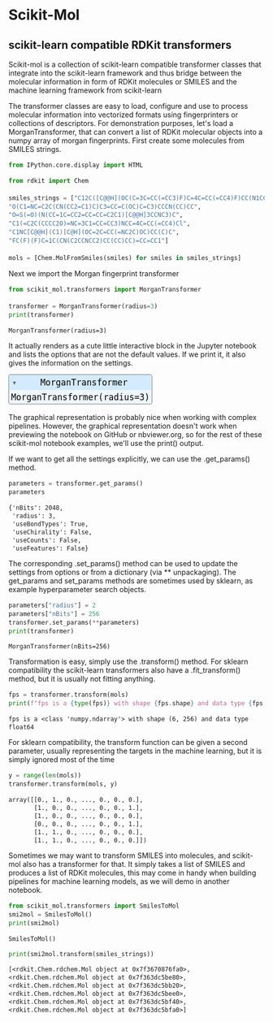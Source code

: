 # Scikit-Mol
## scikit-learn compatible RDKit transformers

Scikit-mol is a collection of scikit-learn compatible transformer classes that integrate into the scikit-learn framework and thus bridge between the molecular information in form of RDKit molecules or SMILES and the machine learning framework from scikit-learn


The transformer classes are easy to load, configure and use to process molecular information into vectorized formats using fingerprinters or collections of descriptors. For demonstration purposes, let's load a MorganTransformer, that can convert a list of RDKit molecular objects into a numpy array of morgan fingerprints. First create some molecules from SMILES strings.


```python
from IPython.core.display import HTML
```


```python
from rdkit import Chem

smiles_strings = ["C12C([C@@H](OC(C=3C=CC(=CC3)F)C=4C=CC(=CC4)F)CC(N1CCCCCC5=CC=CC=C5)CC2)C(=O)OC", 
"O(C1=NC=C2C(CN(CC2=C1)C)C3=CC=C(OC)C=C3)CCCN(CC)CC",
"O=S(=O)(N(CC=1C=CC2=CC=CC=C2C1)[C@@H]3CCNC3)C",
"C1(=C2C(CCCC2O)=NC=3C1=CC=CC3)NCC=4C=CC(=CC4)Cl",
"C1NC[C@@H](C1)[C@H](OC=2C=CC(=NC2C)OC)CC(C)C",
"FC(F)(F)C=1C(CN(C2CCNCC2)CC(CC)CC)=CC=CC1"]

mols = [Chem.MolFromSmiles(smiles) for smiles in smiles_strings]
```

Next we import the Morgan fingerprint transformer


```python
from scikit_mol.transformers import MorganTransformer

transformer = MorganTransformer(radius=3)
print(transformer)
```

    MorganTransformer(radius=3)


It actually renders as a cute little interactive block in the Jupyter notebook and lists the options that are not the default values. If we print it, it also gives the information on the settings. 

![An image of the interactive transformer widget](images/Transformer_Widget.jpg "Transformer object rendering in Jupyter")

The graphical representation is probably nice when working with complex pipelines. However, the graphical representation doesn't work when previewing the notebook on GitHub or nbviewer.org, so for the rest of these scikit-mol notebook examples, we'll use the print() output.

If we want to get all the settings explicitly, we can use the .get_params() method.


```python
parameters = transformer.get_params()
parameters
```




    {'nBits': 2048,
     'radius': 3,
     'useBondTypes': True,
     'useChirality': False,
     'useCounts': False,
     'useFeatures': False}



The corresponding .set_params() method can be used to update the settings from options or from a dictionary (via ** unpackaging). The get_params and set_params methods are sometimes used by sklearn, as example hyperparameter search objects.


```python
parameters["radius"] = 2
parameters["nBits"] = 256
transformer.set_params(**parameters)
print(transformer)
```

    MorganTransformer(nBits=256)


Transformation is easy, simply use the .transform() method. For sklearn compatibility the scikit-learn transformers also have a .fit_transform() method, but it is usually not fitting anything.


```python
fps = transformer.transform(mols)
print(f"fps is a {type(fps)} with shape {fps.shape} and data type {fps.dtype}")
```

    fps is a <class 'numpy.ndarray'> with shape (6, 256) and data type float64


For sklearn compatibility, the transform function can be given a second parameter, usually representing the targets in the machine learning, but it is simply ignored most of the time


```python
y = range(len(mols))
transformer.transform(mols, y)
```




    array([[0., 1., 0., ..., 0., 0., 0.],
           [1., 0., 0., ..., 0., 0., 1.],
           [1., 0., 0., ..., 0., 0., 0.],
           [0., 0., 0., ..., 0., 0., 1.],
           [1., 1., 0., ..., 0., 0., 0.],
           [1., 1., 0., ..., 0., 0., 0.]])



Sometimes we may want to transform SMILES into molecules, and scikit-mol also has a transformer for that. It simply takes a list of SMILES and produces a list of RDKit molecules, this may come in handy when building pipelines for machine learning models, as we will demo in another notebook.


```python
from scikit_mol.transformers import SmilesToMol
smi2mol = SmilesToMol()
print(smi2mol)
```

    SmilesToMol()



```python
print(smi2mol.transform(smiles_strings))
```

    [<rdkit.Chem.rdchem.Mol object at 0x7f3670876fa0>, <rdkit.Chem.rdchem.Mol object at 0x7f363dc5be80>, <rdkit.Chem.rdchem.Mol object at 0x7f363dc5bb20>, <rdkit.Chem.rdchem.Mol object at 0x7f363dc5bee0>, <rdkit.Chem.rdchem.Mol object at 0x7f363dc5bf40>, <rdkit.Chem.rdchem.Mol object at 0x7f363dc5bfa0>]

